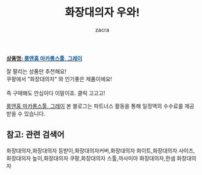 ﻿---
layout: post
title:  "화장대의자 우와!"
author: zacra
categories: [ 아이템 ]
tags: [화장대의자,화장대의자 등받이,화장대의자커버,화장대의자 화이트,화장대의자 사이즈,화장대의자 높이,화장대의자 쿠팡,화장대의자 스툴,까사미아 화장대의자,한샘 화장대의자]
image: https://static.coupangcdn.com/image/product/image/vendoritem/2019/04/05/3146264453/7cd0ff5c-ce58-403c-a561-837c6d9e13e2.jpg 
description: "쿠팡에서 화장대의자 관련 상품으로 가장 잘팔리는 제품 중 하나라는 사실!!."
rating: 4.5
---

<a href="https://link.coupang.com/re/AFFSDP?lptag=AF8407795&pageKey=2470251&itemId=15232679&vendorItemId=71369204263&traceid=V0-153-6bc7a71a02787a50"><b>상품명: <font color='#01579B'>룸앤홈 마카롱스툴, 그레이</font></b></a>

잘 팔리는 상품만 추천해요!<br/>
쿠팡에서 "화장대의자" 와 인기좋은 제품이에요!<br/><br/>
즉 구매해도 안심이다 이말이죠. 클릭 고고고! <br/>



<a href="https://link.coupang.com/re/AFFSDP?lptag=AF8407795&pageKey=2470251&itemId=15232679&vendorItemId=71369204263&traceid=V0-153-6bc7a71a02787a50">룸앤홈 마카롱스툴, 그레이</a>
본 블로그는 파트너스 활동을 통해 일정액의 수수료를 제공받을 수 있습니다.

## 참고: 관련 검색어    
화장대의자,화장대의자 등받이,화장대의자커버,화장대의자 화이트,화장대의자 사이즈,화장대의자 높이,화장대의자 쿠팡,화장대의자 스툴,까사미아 화장대의자,한샘 화장대의자